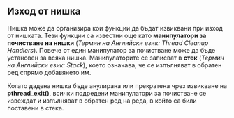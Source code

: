 ## Изход от нишка

Нишка може да организира кои функции да бъдат извиквани при изход от нишката. Тези функции са известни още като **манипулатори за почистване на нишки** (_Термин на Английски език: Thread Cleanup Handlers_). Повече от един манипулатор за почистване може да бъде установен за всяка нишка. Манипулаторите се записват в **стек**  (_Термин на Английски език: Stack_), което означава, че се изпълняват в обратен ред спрямо добавянето им.

Когато дадена нишка бъде анулирана или прекратена чрез извикване на **pthread_exit()**, всички подредени манипулатори за почистване се извеждат и изпълняват в обратен ред на реда, в който са били поставени в стека.
